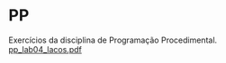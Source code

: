 # PP

Exercícios da disciplina de Programação Procedimental.
[pp_lab04_lacos.pdf](https://github.com/joaoguicardosoo/PP/files/8799500/pp_lab04_lacos.pdf)

